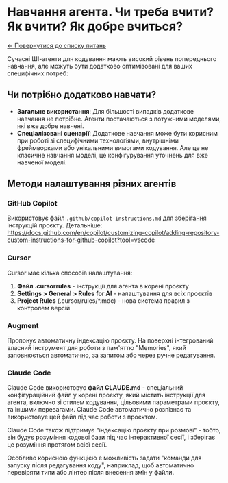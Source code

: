 # Навчання агента. Чи треба вчити? Як вчити? Як добре вчиться?

[← Повернутися до списку питань](../agents.md)

Сучасні ШІ-агенти для кодування мають високий рівень попереднього навчання, але можуть бути додатково оптимізовані для ваших специфічних потреб:

## Чи потрібно додатково навчати?

- **Загальне використання**: Для більшості випадків додаткове навчання не потрібне. Агенти постачаються з потужними моделями, які вже добре навчені.
- **Спеціалізовані сценарії**: Додаткове навчання може бути корисним при роботі зі специфічними технологіями, внутрішніми фреймворками або унікальними вимогами кодування. Але це не класичне навчання моделі, це конфігурування уточнень для вже навченої моделі.

## Методи налаштування різних агентів

### GitHub Copilot
Використовує файл `.github/copilot-instructions.md` для зберігання інструкцій проєкту. Детальніше: https://docs.github.com/en/copilot/customizing-copilot/adding-repository-custom-instructions-for-github-copilot?tool=vscode

### Cursor
Cursor має кілька способів налаштування:

1. **Файл .cursorrules** - інструкції для агента в корені проєкту
2. **Settings > General > Rules for AI** - налаштування для всіх проєктів
3. **Project Rules** (.cursor/rules/*.mdc) - нова система правил з контролем версій

### Augment
Пропонує автоматичну індексацію проєкту. На поверхні інтегрований власний інструмент для роботи з пам'яттю "Memories", який заповнюється автоматично, за запитом або через ручне редагування.

### Claude Code
Claude Code використовує **файл CLAUDE.md** - спеціальний конфігураційний файл у корені проєкту, який містить інструкції для агента, включно зі стилем кодування, цільовими параметрами проєкту, та іншими перевагами. Claude Code автоматично розпізнає та використовує цей файл під час роботи з проєктом.

Claude Code також підтримує "індексацію проєкту при розмові" - тобто, він будує розуміння кодової бази під час інтерактивної сесії, і зберігає це розуміння протягом всієї сесії.

Особливо корисною функцією є можливість задати "команди для запуску після редагування коду", наприклад, щоб автоматично перевіряти типи або лінтер після внесення змін у файли.